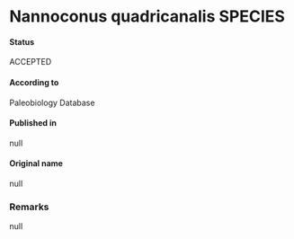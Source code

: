 Nannoconus quadricanalis SPECIES
=======

#### Status
ACCEPTED

#### According to
Paleobiology Database

#### Published in
null

#### Original name
null

### Remarks
null